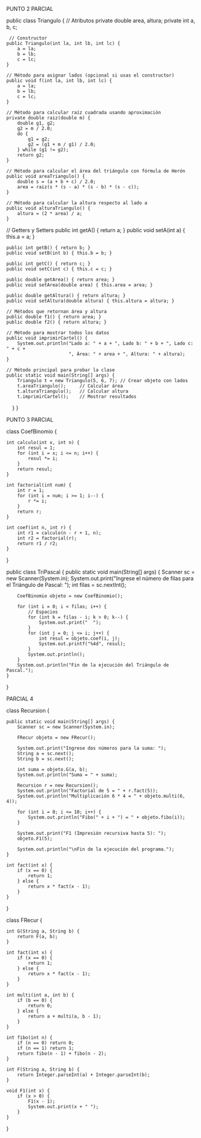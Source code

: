 PUNTO 2 PARCIAL

   public class Triangulo {
    // Atributos
    private double area, altura;
    private int a, b, c;
  
     // Constructor
    public Triangulo(int la, int lb, int lc) {
        a = la;
        b = lb;
        c = lc;
    }

    // Método para asignar lados (opcional si usas el constructor)
    public void f(int la, int lb, int lc) {
        a = la;
        b = lb;
        c = lc;
    }

    // Método para calcular raíz cuadrada usando aproximación
    private double raiz(double m) {
        double g1, g2;
        g2 = m / 2.0;
        do {
            g1 = g2;
            g2 = (g1 + m / g1) / 2.0;
        } while (g1 != g2);
        return g2;
    }

    // Método para calcular el área del triángulo con fórmula de Herón
    public void areaTriangulo() {
        double s = (a + b + c) / 2.0;
        area = raiz(s * (s - a) * (s - b) * (s - c));
    }

    // Método para calcular la altura respecto al lado a
    public void alturaTriangulo() {
        altura = (2 * area) / a;
    }

 // Getters y Setters
    public int getA() { return a; }
    public void setA(int a) { this.a = a; }

    public int getB() { return b; }
    public void setB(int b) { this.b = b; }

    public int getC() { return c; }
    public void setC(int c) { this.c = c; }

    public double getArea() { return area; }
    public void setArea(double area) { this.area = area; }

    public double getAltura() { return altura; }
    public void setAltura(double altura) { this.altura = altura; }

    // Métodos que retornan área y altura
    public double f1() { return area; }
    public double f2() { return altura; }

    // Método para mostrar todos los datos
    public void imprimirCartel() {
        System.out.println("Lado a: " + a + ", Lado b: " + b + ", Lado c: " + c +
                           ", Área: " + area + ", Altura: " + altura);
    }

    // Método principal para probar la clase
    public static void main(String[] args) {
        Triangulo t = new Triangulo(5, 6, 7); // Crear objeto con lados
        t.areaTriangulo();     // Calcular área
        t.alturaTriangulo();   // Calcular altura
        t.imprimirCartel();    // Mostrar resultados
    }
}


PUNTO 3 PARCIAL

class CoefBinomio {

    int calculo(int x, int n) {
        int resul = 1;
        for (int i = x; i <= n; i++) {
            resul *= i;
        }
        return resul;
    }

    int factorial(int num) {
        int r = 1;
        for (int i = num; i >= 1; i--) {
            r *= i;
        }
        return r;
    }

    int coef(int n, int r) {
        int r1 = calculo(n - r + 1, n);
        int r2 = factorial(r);
        return r1 / r2;
    }
}

public class TriPascal {
    public static void main(String[] args) {
        Scanner sc = new Scanner(System.in);
        System.out.print("Ingrese el número de filas para el Triángulo de Pascal: ");
        int filas = sc.nextInt();

        CoefBinomio objeto = new CoefBinomio();

        for (int i = 0; i < filas; i++) {
            // Espacios
            for (int k = filas - i; k > 0; k--) {
                System.out.print("  ");
            }
            for (int j = 0; j <= i; j++) {
                int resul = objeto.coef(i, j);
                System.out.printf("%4d", resul);
            }
            System.out.println();
        }
        System.out.println("Fin de la ejecución del Triángulo de Pascal.");
    }
}

PARCIAL 4 

class Recursion {

    public static void main(String[] args) {
        Scanner sc = new Scanner(System.in);

        FRecur objeto = new FRecur();

        System.out.print("Ingrese dos números para la suma: ");
        String a = sc.next();
        String b = sc.next();

        int suma = objeto.G(a, b);
        System.out.println("Suma = " + suma);

        Recursion r = new Recursion();
        System.out.println("Factorial de 5 = " + r.fact(5));
        System.out.println("Multiplicación 6 * 4 = " + objeto.multi(6, 4));

        for (int i = 0; i <= 10; i++) {
            System.out.println("Fibo(" + i + ") = " + objeto.fibo(i));
        }

        System.out.print("F1 (Impresión recursiva hasta 5): ");
        objeto.F1(5);

        System.out.println("\nFin de la ejecución del programa.");
    }

    int fact(int x) {
        if (x == 0) {
            return 1;
        } else {
            return x * fact(x - 1);
        }
    }
}

class FRecur {

    int G(String a, String b) {
        return F(a, b);
    }

    int fact(int x) {
        if (x == 0) {
            return 1;
        } else {
            return x * fact(x - 1);
        }
    }

    int multi(int a, int b) {
        if (b == 0) {
            return 0;
        } else {
            return a + multi(a, b - 1);
        }
    }

    int fibo(int n) {
        if (n == 0) return 0;
        if (n == 1) return 1;
        return fibo(n - 1) + fibo(n - 2);
    }

    int F(String a, String b) {
        return Integer.parseInt(a) + Integer.parseInt(b);
    }

    void F1(int x) {
        if (x > 0) {
            F1(x - 1);
            System.out.print(x + " ");
        }
    }
}
